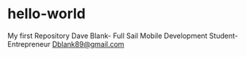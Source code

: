 # hello-world
My first Repository
Dave Blank- Full Sail Mobile Development Student- Entrepreneur
Dblank89@gmail.com
